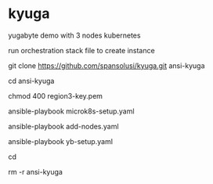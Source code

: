 # kyuga
yugabyte demo with 3 nodes kubernetes


run orchestration stack file to create instance

git clone https://github.com/spansolusi/kyuga.git ansi-kyuga

cd ansi-kyuga

chmod 400 region3-key.pem

ansible-playbook microk8s-setup.yaml

ansible-playbook add-nodes.yaml

ansible-playbook yb-setup.yaml


cd 

rm -r ansi-kyuga
